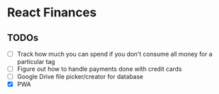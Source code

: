 # React Finances

## TODOs

- [ ] Track how much you can spend if you don't consume all money for a particular tag
- [ ] Figure out how to handle payments done with credit cards
- [ ] Google Drive file picker/creator for database
- [x] PWA
